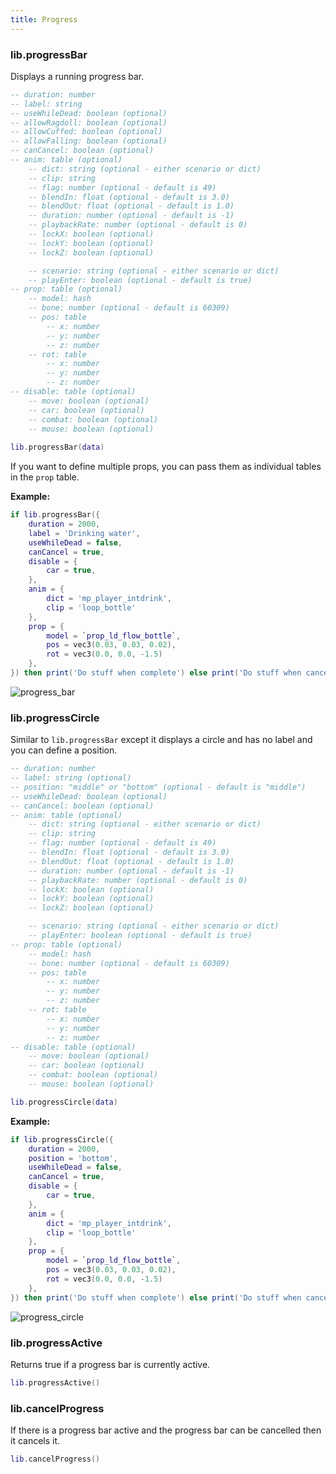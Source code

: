 ```yaml
---
title: Progress
---
```


### lib.progressBar
Displays a running progress bar.

```lua
-- duration: number
-- label: string
-- useWhileDead: boolean (optional)
-- allowRagdoll: boolean (optional)
-- allowCuffed: boolean (optional)
-- allowFalling: boolean (optional)
-- canCancel: boolean (optional)
-- anim: table (optional)
    -- dict: string (optional - either scenario or dict)
    -- clip: string
    -- flag: number (optional - default is 49)
    -- blendIn: float (optional - default is 3.0)
    -- blendOut: float (optional - default is 1.0)
    -- duration: number (optional - default is -1)
    -- playbackRate: number (optional - default is 0)
    -- lockX: boolean (optional)
    -- lockY: boolean (optional)
    -- lockZ: boolean (optional)

    -- scenario: string (optional - either scenario or dict)
    -- playEnter: boolean (optional - default is true)
-- prop: table (optional)
    -- model: hash
    -- bone: number (optional - default is 60309)
    -- pos: table
        -- x: number
        -- y: number
        -- z: number
    -- rot: table
        -- x: number
        -- y: number
        -- z: number
-- disable: table (optional)
    -- move: boolean (optional)
    -- car: boolean (optional)
    -- combat: boolean (optional)
    -- mouse: boolean (optional)
    
lib.progressBar(data)
```
If you want to define multiple props, you can pass them
as individual tables in the `prop` table.

**Example:**
```lua
if lib.progressBar({
    duration = 2000,
    label = 'Drinking water',
    useWhileDead = false,
    canCancel = true,
    disable = {
        car = true,
    },
    anim = {
        dict = 'mp_player_intdrink',
        clip = 'loop_bottle' 
    },
    prop = {
        model = `prop_ld_flow_bottle`,
        pos = vec3(0.03, 0.03, 0.02),
        rot = vec3(0.0, 0.0, -1.5) 
    },
}) then print('Do stuff when complete') else print('Do stuff when cancelled') end
```

![progress_bar](https://i.imgur.com/7pAwktr.png)

### lib.progressCircle
Similar to `lib.progressBar` except it displays a circle and has no label and
you can define a position.

```lua
-- duration: number
-- label: string (optional)
-- position: "middle" or "bottom" (optional - default is "middle")
-- useWhileDead: boolean (optional)
-- canCancel: boolean (optional)
-- anim: table (optional)
    -- dict: string (optional - either scenario or dict)
    -- clip: string
    -- flag: number (optional - default is 49)
    -- blendIn: float (optional - default is 3.0)
    -- blendOut: float (optional - default is 1.0)
    -- duration: number (optional - default is -1)
    -- playbackRate: number (optional - default is 0)
    -- lockX: boolean (optional)
    -- lockY: boolean (optional)
    -- lockZ: boolean (optional)

    -- scenario: string (optional - either scenario or dict)
    -- playEnter: boolean (optional - default is true)
-- prop: table (optional)
    -- model: hash
    -- bone: number (optional - default is 60309)
    -- pos: table
        -- x: number
        -- y: number
        -- z: number
    -- rot: table
        -- x: number
        -- y: number
        -- z: number
-- disable: table (optional)
    -- move: boolean (optional)
    -- car: boolean (optional)
    -- combat: boolean (optional)
    -- mouse: boolean (optional)

lib.progressCircle(data)
```

**Example:**
```lua
if lib.progressCircle({
    duration = 2000,
    position = 'bottom',
    useWhileDead = false,
    canCancel = true,
    disable = {
        car = true,
    },
    anim = {
        dict = 'mp_player_intdrink',
        clip = 'loop_bottle' 
    },
    prop = {
        model = `prop_ld_flow_bottle`,
        pos = vec3(0.03, 0.03, 0.02),
        rot = vec3(0.0, 0.0, -1.5) 
    },
}) then print('Do stuff when complete') else print('Do stuff when cancelled') end
```

![progress_circle](https://i.imgur.com/nETRm5f.png)

### lib.progressActive
Returns true if a progress bar is currently active.

```lua
lib.progressActive()
```

### lib.cancelProgress
If there is a progress bar active and the
progress bar can be cancelled then it cancels it.

```lua
lib.cancelProgress()
```
